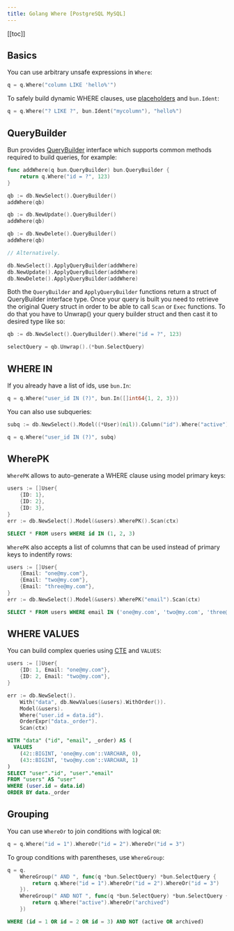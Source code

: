 ```yaml
---
title: Golang Where [PostgreSQL MySQL]
---
```


<CoverImage title="Golang Where PostgreSQL MySQL" />

[[toc]]

## Basics

You can use arbitrary unsafe expressions in `Where`:

```go
q = q.Where("column LIKE 'hello%'")
```

To safely build dynamic WHERE clauses, use [placeholders](placeholders.md) and `bun.Ident`:

```go
q = q.Where("? LIKE ?", bun.Ident("mycolumn"), "hello%")
```

## QueryBuilder

Bun provides [QueryBuilder](https://pkg.go.dev/github.com/uptrace/bun#QueryBuilder) interface which
supports common methods required to build queries, for example:

```go
func addWhere(q bun.QueryBuilder) bun.QueryBuilder {
    return q.Where("id = ?", 123)
}

qb := db.NewSelect().QueryBuilder()
addWhere(qb)

qb := db.NewUpdate().QueryBuilder()
addWhere(qb)

qb := db.NewDelete().QueryBuilder()
addWhere(qb)

// Alternatively.

db.NewSelect().ApplyQueryBuilder(addWhere)
db.NewUpdate().ApplyQueryBuilder(addWhere)
db.NewDelete().ApplyQueryBuilder(addWhere)
```

Both the `QueryBuilder` and `ApplyQueryBuilder` functions return a struct of QueryBuilder interface type. 
Once your query is built you need to retrieve the original Query struct in order to be able to call `Scan` or `Exec` functions. 
To do that you have to Unwrap() your query builder struct and then cast it to desired type like so:

```go
qb := db.NewSelect().QueryBuilder().Where("id = ?", 123)

selectQuery = qb.Unwrap().(*bun.SelectQuery)
```

## WHERE IN

If you already have a list of ids, use `bun.In`:

```go
q = q.Where("user_id IN (?)", bun.In([]int64{1, 2, 3}))
```

You can also use subqueries:

```go
subq := db.NewSelect().Model((*User)(nil)).Column("id").Where("active")

q = q.Where("user_id IN (?)", subq)
```

## WherePK

`WherePK` allows to auto-generate a WHERE clause using model primary keys:

```go
users := []User{
    {ID: 1},
    {ID: 2},
    {ID: 3},
}
err := db.NewSelect().Model(&users).WherePK().Scan(ctx)
```

```sql
SELECT * FROM users WHERE id IN (1, 2, 3)
```

`WherePK` also accepts a list of columns that can be used instead of primary keys to indentify rows:

```go
users := []User{
	{Email: "one@my.com"},
	{Email: "two@my.com"},
	{Email: "three@my.com"},
}
err := db.NewSelect().Model(&users).WherePK("email").Scan(ctx)
```

```sql
SELECT * FROM users WHERE email IN ('one@my.com', 'two@my.com', 'three@my.com')
```

## WHERE VALUES

You can build complex queries using [CTE](query-common-table-expressions.md) and `VALUES`:

```go
users := []User{
	{ID: 1, Email: "one@my.com"},
	{ID: 2, Email: "two@my.com"},
}

err := db.NewSelect().
	With("data", db.NewValues(&users).WithOrder()).
	Model(&users).
	Where("user.id = data.id").
	OrderExpr("data._order").
	Scan(ctx)
```

```sql
WITH "data" ("id", "email", _order) AS (
  VALUES
    (42::BIGINT, 'one@my.com'::VARCHAR, 0),
    (43::BIGINT, 'two@my.com'::VARCHAR, 1)
)
SELECT "user"."id", "user"."email"
FROM "users" AS "user"
WHERE (user.id = data.id)
ORDER BY data._order
```

## Grouping

You can use `WhereOr` to join conditions with logical `OR`:

```go
q = q.Where("id = 1").WhereOr("id = 2").WhereOr("id = 3")
```

To group conditions with parentheses, use `WhereGroup`:

```go
q = q.
	WhereGroup(" AND ", func(q *bun.SelectQuery) *bun.SelectQuery {
		return q.Where("id = 1").WhereOr("id = 2").WhereOr("id = 3")
	}).
	WhereGroup(" AND NOT ", func(q *bun.SelectQuery) *bun.SelectQuery {
		return q.Where("active").WhereOr("archived")
	})
```

```sql
WHERE (id = 1 OR id = 2 OR id = 3) AND NOT (active OR archived)
```
